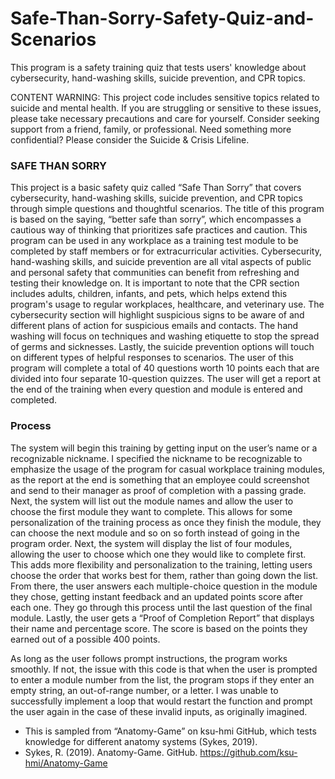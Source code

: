 # Safe-Than-Sorry-Safety-Quiz-and-Scenarios

This program is a safety training quiz that tests users' knowledge about cybersecurity, hand-washing skills, suicide prevention, and CPR topics.

CONTENT WARNING: This project code includes sensitive topics related to suicide and mental health. If you are struggling or sensitive to these issues, please take necessary precautions and care for yourself. Consider seeking support from a friend, family, or professional. Need something more confidential? Please consider the Suicide & Crisis Lifeline. 

### SAFE THAN SORRY ###
This project is a basic safety quiz called “Safe Than Sorry” that covers cybersecurity, hand-washing skills, suicide prevention, and CPR topics through simple questions and thoughtful scenarios. The title of this program is based on the saying, “better safe than sorry”, which encompasses a cautious way of thinking that prioritizes safe practices and caution. This program can be used in any workplace as a training test module to be completed by staff members or for extracurricular activities.
Cybersecurity, hand-washing skills, and suicide prevention are all vital aspects of public and personal safety that communities can benefit from refreshing and testing their knowledge on. It is important to note that the CPR section includes adults, children, infants, and pets, which helps extend this program's usage to regular workplaces, healthcare, and veterinary use. The cybersecurity section will highlight suspicious signs to be aware of and different plans of action for suspicious emails and contacts. The hand washing will focus on techniques and washing etiquette to stop the spread of germs and sicknesses. Lastly, the suicide prevention options will touch on different types of helpful responses to scenarios.
The user of this program will complete a total of 40 questions worth 10 points each that are divided into four separate 10-question quizzes. The user will get a report at the end of the training when every question and module is entered and completed. 

### Process ###
The system will begin this training by getting input on the user’s name or a recognizable nickname. I specified the nickname to be recognizable to emphasize the usage of the program for casual workplace training modules, as the report at the end is something that an employee could screenshot and send to their manager as proof of completion with a passing grade. Next, the system will list out the module names and allow the user to choose the first module they want to complete. This allows for some personalization of the training process as once they finish the module, they can choose the next module and so on so forth instead of going in the program order. Next, the system will display the list of four modules, allowing the user to choose which one they would like to complete first. This adds more flexibility and personalization to the training, letting users choose the order that works best for them, rather than going down the list. From there, the user answers each multiple-choice question in the module they chose, getting instant feedback and an updated points score after each one. They go through this process until the last question of the final module. Lastly, the user gets a “Proof of Completion Report” that displays their name and percentage score. The score is based on the points they earned out of a possible 400 points. 

As long as the user follows prompt instructions, the program works smoothly. If not, the issue with this code is that when the user is prompted to enter a module number from the list, the program stops if they enter an empty string, an out-of-range number, or a letter. I was unable to successfully implement a loop that would restart the function and prompt the user again in the case of these invalid inputs, as originally imagined.



- This is sampled from “Anatomy-Game” on ksu-hmi GitHub, which tests knowledge for different anatomy systems (Sykes, 2019). 
- Sykes, R. (2019). Anatomy-Game. GitHub. https://github.com/ksu-hmi/Anatomy-Game
